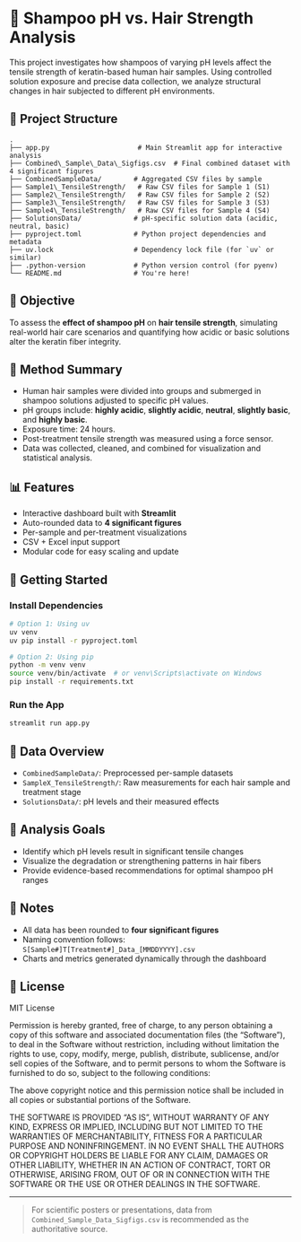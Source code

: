 
# 🧪 Shampoo pH vs. Hair Strength Analysis

This project investigates how shampoos of varying pH levels affect the tensile strength of keratin-based human hair samples. Using controlled solution exposure and precise data collection, we analyze structural changes in hair subjected to different pH environments.

## 📁 Project Structure
```
.
├── app.py                      # Main Streamlit app for interactive analysis
├── Combined\_Sample\_Data\_Sigfigs.csv  # Final combined dataset with 4 significant figures
├── CombinedSampleData/        # Aggregated CSV files by sample
├── Sample1\_TensileStrength/   # Raw CSV files for Sample 1 (S1)
├── Sample2\_TensileStrength/   # Raw CSV files for Sample 2 (S2)
├── Sample3\_TensileStrength/   # Raw CSV files for Sample 3 (S3)
├── Sample4\_TensileStrength/   # Raw CSV files for Sample 4 (S4)
├── SolutionsData/             # pH-specific solution data (acidic, neutral, basic)
├── pyproject.toml             # Python project dependencies and metadata
├── uv.lock                    # Dependency lock file (for `uv` or similar)
├── .python-version            # Python version control (for pyenv)
└── README.md                  # You're here!

```

## 🧬 Objective

To assess the **effect of shampoo pH** on **hair tensile strength**, simulating real-world hair care scenarios and quantifying how acidic or basic solutions alter the keratin fiber integrity.

## 🧫 Method Summary

- Human hair samples were divided into groups and submerged in shampoo solutions adjusted to specific pH values.
- pH groups include: **highly acidic**, **slightly acidic**, **neutral**, **slightly basic**, and **highly basic**.
- Exposure time: 24 hours.
- Post-treatment tensile strength was measured using a force sensor.
- Data was collected, cleaned, and combined for visualization and statistical analysis.

## 📊 Features

- Interactive dashboard built with **Streamlit**
- Auto-rounded data to **4 significant figures**
- Per-sample and per-treatment visualizations
- CSV + Excel input support
- Modular code for easy scaling and update

## 🚀 Getting Started

### Install Dependencies

```bash
# Option 1: Using uv
uv venv
uv pip install -r pyproject.toml

# Option 2: Using pip
python -m venv venv
source venv/bin/activate  # or venv\Scripts\activate on Windows
pip install -r requirements.txt
````

### Run the App

```bash
streamlit run app.py
```

## 🧾 Data Overview

* `CombinedSampleData/`: Preprocessed per-sample datasets
* `SampleX_TensileStrength/`: Raw measurements for each hair sample and treatment stage
* `SolutionsData/`: pH levels and their measured effects

## 🧠 Analysis Goals

* Identify which pH levels result in significant tensile changes
* Visualize the degradation or strengthening patterns in hair fibers
* Provide evidence-based recommendations for optimal shampoo pH ranges

## 📌 Notes

* All data has been rounded to **four significant figures**
* Naming convention follows: `S[Sample#]T[Treatment#]_Data_[MMDDYYYY].csv`
* Charts and metrics generated dynamically through the dashboard

## 📃 License

MIT License

Permission is hereby granted, free of charge, to any person obtaining a copy of this software and associated documentation files (the “Software”), to deal in the Software without restriction, including without limitation the rights to use, copy, modify, merge, publish, distribute, sublicense, and/or sell copies of the Software, and to permit persons to whom the Software is furnished to do so, subject to the following conditions:

The above copyright notice and this permission notice shall be included in all copies or substantial portions of the Software.

THE SOFTWARE IS PROVIDED “AS IS”, WITHOUT WARRANTY OF ANY KIND, EXPRESS OR IMPLIED, INCLUDING BUT NOT LIMITED TO THE WARRANTIES OF MERCHANTABILITY, FITNESS FOR A PARTICULAR PURPOSE AND NONINFRINGEMENT. IN NO EVENT SHALL THE AUTHORS OR COPYRIGHT HOLDERS BE LIABLE FOR ANY CLAIM, DAMAGES OR OTHER LIABILITY, WHETHER IN AN ACTION OF CONTRACT, TORT OR OTHERWISE, ARISING FROM, OUT OF OR IN CONNECTION WITH THE SOFTWARE OR THE USE OR OTHER DEALINGS IN THE SOFTWARE.

---

> For scientific posters or presentations, data from `Combined_Sample_Data_Sigfigs.csv` is recommended as the authoritative source.
